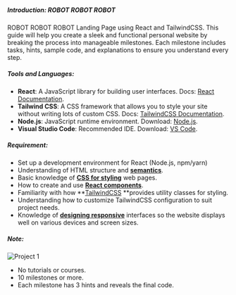 ##### Introduction: ROBOT ROBOT ROBOT

ROBOT ROBOT ROBOT Landing Page using React and TailwindCSS. This guide will help you create a sleek and functional personal website by breaking the process into manageable milestones. Each milestone includes tasks, hints, sample code, and explanations to ensure you understand every step.

##### Tools and Languages:

* **React**: A JavaScript library for building user interfaces. Docs: [React Documentation](https://react.dev/).
* **Tailwind CSS**: A CSS framework that allows you to style your site without writing lots of custom CSS. Docs: [TailwindCSS Documentation](https://tailwindcss.com/docs/installation).
* **Node.js**: JavaScript runtime environment. Download: [Node.js](Node.js).
* **Visual Studio Code**: Recommended IDE. Download: [VS Code](https://code.visualstudio.com/download).

##### Requirement:

* Set up a development environment for React (Node.js, npm/yarn)
* Understanding of HTML structure and **[semantics](https://www.w3schools.com/html/html5_semantic_elements.asp)**.
* Basic knowledge of **[CSS for styling](https://www.w3schools.com/css/default.asp)** web pages.
* How to create and use **[React components](https://legacy.reactjs.org/docs/components-and-props.html)**.
* Familiarity with how **[TailwindCSS](https://tailwindcss.com/docs/utility-first) **provides utility classes for styling.
* Understanding how to customize TailwindCSS configuration to suit project needs.
* Knowledge of **[designing responsive](https://www.w3schools.com/css/css_rwd_intro.asp)** interfaces so the website displays well on various devices and screen sizes.

##### Note:

![Project 1](/project-1.png "title")

* No tutorials or courses.
* 10 milestones or more.
* Each milestone has 3 hints and reveals the final code.
